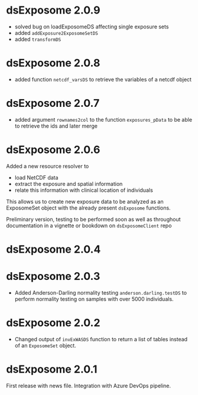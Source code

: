 # dsExposome 2.0.9

+ solved bug on loadExposomeDS affecting single exposure sets
+ added `addExposure2ExposomeSetDS`
+ added `transformDS`

# dsExposome 2.0.8

+ added function `netcdf_varsDS` to retrieve the variables of a netcdf object

# dsExposome 2.0.7

+ added argument `rownames2col` to the function `exposures_pData` to be able to retrieve the ids and later merge

# dsExposome 2.0.6

Added a new resource resolver to

+ load NetCDF data
+ extract the exposure and spatial information
+ relate this information with clinical location of individuals

This allows us to create new exposure data to be analyzed as an ExposomeSet object with the already present `dsExposome` functions.

Preliminary version, testing to be performed soon as well as throughout documentation in a vignette or bookdown on `dsExposomeClient` repo

# dsExposome 2.0.4

# dsExposome 2.0.3

+ Added Anderson-Darling normality testing `anderson.darling.testDS` to perform normality testing on samples with over 5000 individuals.

# dsExposome 2.0.2

+ Changed output of `invExWASDS` function to return a list of tables instead of an `ExposomeSet` object.

# dsExposome 2.0.1


First release with news file. Integration with Azure DevOps pipeline.
